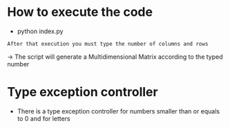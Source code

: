 # How to execute the code

- python index.py

`After that execution you must type the number of columns and rows`

-> The script will generate a Multidimensional Matrix according to the typed number

# Type exception controller

- There is a type exception controller for numbers smaller than or equals to 0 and for letters
